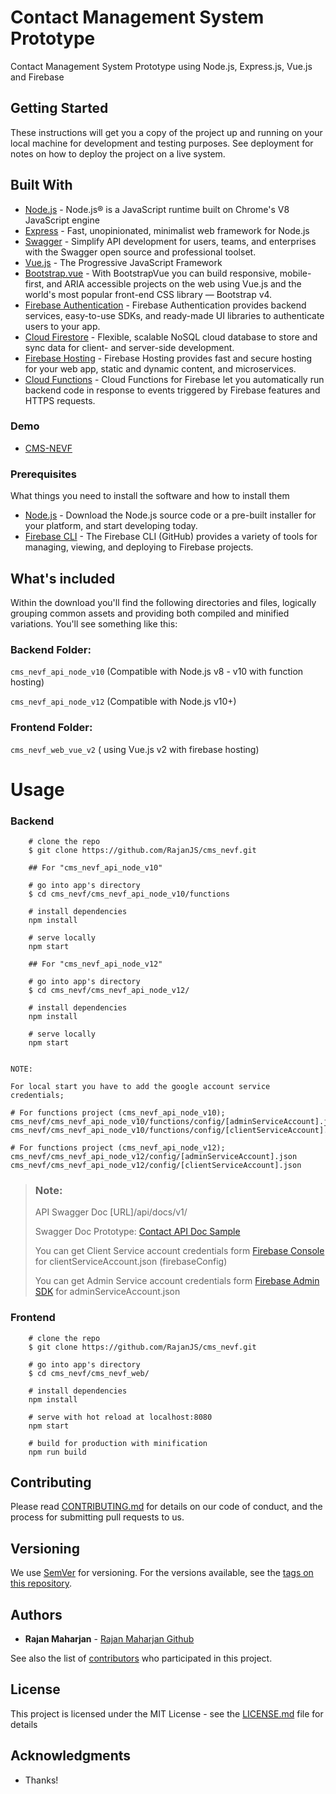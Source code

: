 # Contact Management System Prototype

Contact Management System Prototype using Node.js, Express.js, Vue.js and Firebase

## Getting Started

These instructions will get you a copy of the project up and running on your local machine for development and testing purposes. See deployment for notes on how to deploy the project on a live system.

## Built With

- [Node.js](https://nodejs.org/en/docs/) - Node.js® is a JavaScript runtime built on Chrome's V8 JavaScript engine
- [Express](https://expressjs.com/) - Fast, unopinionated, minimalist web framework for Node.js
- [Swagger](https://swagger.io/) - Simplify API development for users, teams, and enterprises with the Swagger open source and professional toolset.
- [Vue.js](https://vuejs.org/) - The Progressive JavaScript Framework
- [Bootstrap.vue](https://bootstrap-vue.js.org/) - With BootstrapVue you can build responsive, mobile-first, and ARIA accessible projects on the web using Vue.js and the world's most popular front-end CSS library — Bootstrap v4.
- [Firebase Authentication](https://firebase.google.com/docs/auth) - Firebase Authentication provides backend services, easy-to-use SDKs, and ready-made UI libraries to authenticate users to your app.
- [Cloud Firestore](https://firebase.google.com/docs/firestore) - Flexible, scalable NoSQL cloud database to store and sync data for client- and server-side development.
- [Firebase Hosting](https://firebase.google.com/docs/hosting) - Firebase Hosting provides fast and secure hosting for your web app, static and dynamic content, and microservices.
- [Cloud Functions](https://firebase.google.com/docs/functions) - Cloud Functions for Firebase let you automatically run backend code in response to events triggered by Firebase features and HTTPS requests.

### Demo

- [CMS-NEVF](https://cms-nevf.web.app)

### Prerequisites

What things you need to install the software and how to install them

- [Node.js](https://nodejs.org/en/download/) - Download the Node.js source code or a pre-built installer for your platform, and start developing today.
- [Firebase CLI](https://firebase.google.com/docs/cli) - The Firebase CLI (GitHub) provides a variety of tools for managing, viewing, and deploying to Firebase projects.

## What's included

Within the download you'll find the following directories and files, logically grouping common assets and providing both compiled and minified variations. You'll see something like this:

### Backend Folder:

`cms_nevf_api_node_v10` (Compatible with Node.js v8 - v10 with function hosting)

`cms_nevf_api_node_v12` (Compatible with Node.js v10+)

### Frontend Folder:

`cms_nevf_web_vue_v2` ( using Vue.js v2 with firebase hosting)

# Usage

### Backend

```
    # clone the repo
    $ git clone https://github.com/RajanJS/cms_nevf.git

    ## For "cms_nevf_api_node_v10"

    # go into app's directory
    $ cd cms_nevf/cms_nevf_api_node_v10/functions

    # install dependencies
    npm install

    # serve locally
    npm start

    ## For "cms_nevf_api_node_v12"

    # go into app's directory
    $ cd cms_nevf/cms_nevf_api_node_v12/

    # install dependencies
    npm install

    # serve locally
    npm start


NOTE:

For local start you have to add the google account service credentials;

# For functions project (cms_nevf_api_node_v10);
cms_nevf/cms_nevf_api_node_v10/functions/config/[adminServiceAccount].json
cms_nevf/cms_nevf_api_node_v10/functions/config/[clientServiceAccount].json

# For functions project (cms_nevf_api_node_v12);
cms_nevf/cms_nevf_api_node_v12/config/[adminServiceAccount].json
cms_nevf/cms_nevf_api_node_v12/config/[clientServiceAccount].json
```

> ### Note:
>
> API Swagger Doc [URL]/api/docs/v1/
>
> Swagger Doc Prototype: [Contact API Doc Sample](https://us-central1-cms-nevf.cloudfunctions.net/app)
>
> You can get Client Service account credentials form [Firebase Console](https://console.firebase.google.com/) for clientServiceAccount.json (firebaseConfig)
>
> You can get Admin Service account credentials form [Firebase Admin SDK](https://firebase.google.com/docs/admin/setup) for adminServiceAccount.json

### Frontend

```
    # clone the repo
    $ git clone https://github.com/RajanJS/cms_nevf.git

    # go into app's directory
    $ cd cms_nevf/cms_nevf_web/

    # install dependencies
    npm install

    # serve with hot reload at localhost:8080
    npm start

    # build for production with minification
    npm run build
```

## Contributing

Please read [CONTRIBUTING.md](https://gist.github.com/PurpleBooth/b24679402957c63ec426) for details on our code of conduct, and the process for submitting pull requests to us.

## Versioning

We use [SemVer](http://semver.org/) for versioning. For the versions available, see the [tags on this repository](https://github.com/your/project/tags).

## Authors

- **Rajan Maharjan** - [Rajan Maharjan Github](https://github.com/RajanJS)

See also the list of [contributors](https://github.com/your/project/contributors) who participated in this project.

## License

This project is licensed under the MIT License - see the [LICENSE.md](LICENSE.md) file for details

## Acknowledgments

- Thanks!
